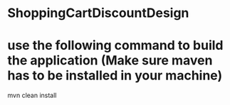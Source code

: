 # ShoppingCartDiscountDesign
# use the following command to build the application (Make sure maven has to be installed in your machine)
mvn clean install
